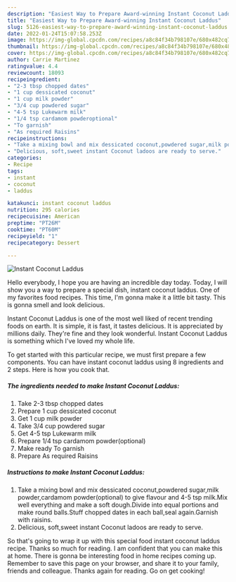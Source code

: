 ```yaml
---
description: "Easiest Way to Prepare Award-winning Instant Coconut Laddus"
title: "Easiest Way to Prepare Award-winning Instant Coconut Laddus"
slug: 5126-easiest-way-to-prepare-award-winning-instant-coconut-laddus
date: 2022-01-24T15:07:58.253Z
image: https://img-global.cpcdn.com/recipes/a8c84f34b798107e/680x482cq70/instant-coconut-laddus-recipe-main-photo.jpg
thumbnail: https://img-global.cpcdn.com/recipes/a8c84f34b798107e/680x482cq70/instant-coconut-laddus-recipe-main-photo.jpg
cover: https://img-global.cpcdn.com/recipes/a8c84f34b798107e/680x482cq70/instant-coconut-laddus-recipe-main-photo.jpg
author: Carrie Martinez
ratingvalue: 4.4
reviewcount: 18093
recipeingredient:
- "2-3 tbsp chopped dates"
- "1 cup dessicated coconut"
- "1 cup milk powder"
- "3/4 cup powdered sugar"
- "4-5 tsp Lukewarm milk"
- "1/4 tsp cardamom powderoptional"
- "To garnish"
- "As required Raisins"
recipeinstructions:
- "Take a mixing bowl and mix dessicated coconut,powdered sugar,milk powder,cardamom powder(optional) to give flavour and 4-5 tsp milk.Mix well everything and make a soft dough.Divide into equal portions and make round balls.Stuff chopped dates in each ball,seal again.Garnish with raisins."
- "Delicious, soft,sweet instant Coconut ladoos are ready to serve."
categories:
- Recipe
tags:
- instant
- coconut
- laddus

katakunci: instant coconut laddus 
nutrition: 295 calories
recipecuisine: American
preptime: "PT26M"
cooktime: "PT60M"
recipeyield: "1"
recipecategory: Dessert

---
```



![Instant Coconut Laddus](https://img-global.cpcdn.com/recipes/a8c84f34b798107e/680x482cq70/instant-coconut-laddus-recipe-main-photo.jpg)

Hello everybody, I hope you are having an incredible day today. Today, I will show you a way to prepare a special dish, instant coconut laddus. One of my favorites food recipes. This time, I'm gonna make it a little bit tasty. This is gonna smell and look delicious.



Instant Coconut Laddus is one of the most well liked of recent trending foods on earth. It is simple, it is fast, it tastes delicious. It is appreciated by millions daily. They're fine and they look wonderful. Instant Coconut Laddus is something which I've loved my whole life.


To get started with this particular recipe, we must first prepare a few components. You can have instant coconut laddus using 8 ingredients and 2 steps. Here is how you cook that.

<!--inarticleads1-->

##### The ingredients needed to make Instant Coconut Laddus:

1. Take 2-3 tbsp chopped dates
1. Prepare 1 cup dessicated coconut
1. Get 1 cup milk powder
1. Take 3/4 cup powdered sugar
1. Get 4-5 tsp Lukewarm milk
1. Prepare 1/4 tsp cardamom powder(optional)
1. Make ready To garnish
1. Prepare As required Raisins




<!--inarticleads2-->

##### Instructions to make Instant Coconut Laddus:

1. Take a mixing bowl and mix dessicated coconut,powdered sugar,milk powder,cardamom powder(optional) to give flavour and 4-5 tsp milk.Mix well everything and make a soft dough.Divide into equal portions and make round balls.Stuff chopped dates in each ball,seal again.Garnish with raisins.
1. Delicious, soft,sweet instant Coconut ladoos are ready to serve.




So that's going to wrap it up with this special food instant coconut laddus recipe. Thanks so much for reading. I am confident that you can make this at home. There is gonna be interesting food in home recipes coming up. Remember to save this page on your browser, and share it to your family, friends and colleague. Thanks again for reading. Go on get cooking!
